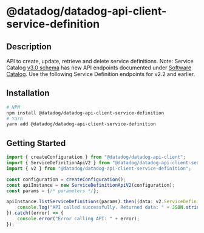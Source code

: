 # @datadog/datadog-api-client-service-definition

## Description

API to create, update, retrieve and delete service definitions.
Note: Service Catalog [v3.0 schema](https://docs.datadoghq.com/service_catalog/service_definitions/v3-0/) has new API endpoints documented under [Software Catalog](https://docs.datadoghq.com/api/latest/software-catalog/). Use the following Service Definition endpoints for v2.2 and earlier.

## Installation

```sh
# NPM
npm install @datadog/datadog-api-client-service-definition
# Yarn
yarn add @datadog/datadog-api-client-service-definition
```

## Getting Started
```ts
import { createConfiguration } from "@datadog/datadog-api-client";
import { ServiceDefinitionApiV2 } from "@datadog/datadog-api-client-service-definition";
import { v2 } from "@datadog/datadog-api-client-service-definition";

const configuration = createConfiguration();
const apiInstance = new ServiceDefinitionApiV2(configuration);
const params = {/* parameters */};

apiInstance.listServiceDefinitions(params).then((data: v2.ServiceDefinitionsListResponse) => {
    console.log("API called successfully. Returned data: " + JSON.stringify(data));
}).catch((error) => {
    console.error("Error calling API: " + error);
});
```